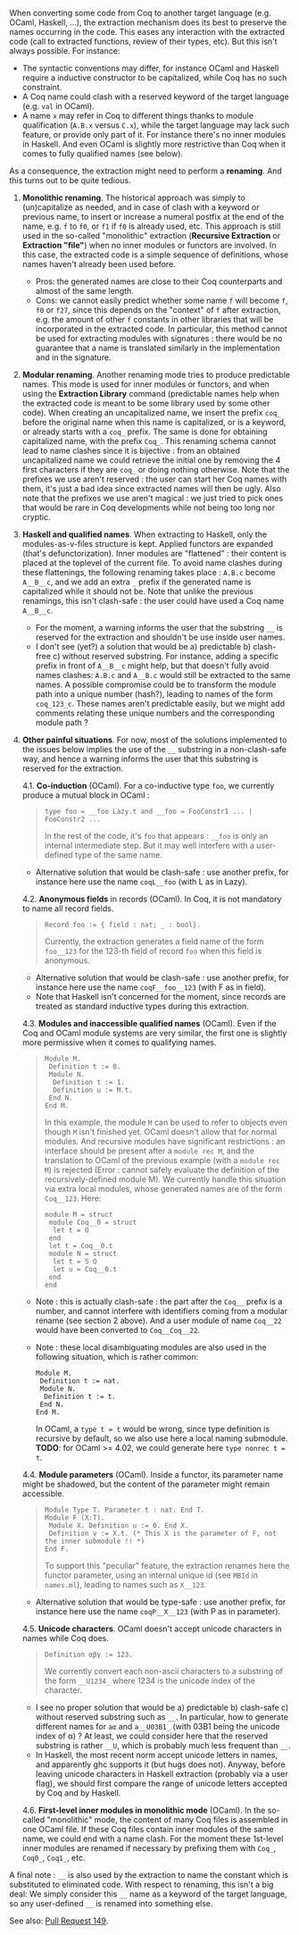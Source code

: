 When converting some code from Coq to another target language (e.g. OCaml, Haskell, ...), the extraction mechanism does its best to preserve the names occurring in the code. This eases any interaction with the extracted code (call to extracted functions, review of their types, etc). But this isn't always possible. For instance:

-   The syntactic conventions may differ, for instance OCaml and Haskell require a inductive constructor to be capitalized, while Coq has no such constraint.
-   A Coq name could clash with a reserved keyword of the target language (e.g. `val` in OCaml).
-   A name `x` may refer in Coq to different things thanks to module qualification (`A.B.x` versus `C.x`), while the target language may lack such feature, or provide only part of it. For instance there's no inner modules in Haskell. And even OCaml is slightly more restrictive than Coq when it comes to fully qualified names (see below).

As a consequence, the extraction might need to perform a **renaming**. And this turns out to be quite tedious.

1.  **Monolithic renaming**. The historical approach was simply to (un)capitalize as needed, and in case of clash with a keyword or previous name, to insert or increase a numeral postfix at the end of the name, e.g. `f` to `f0`, or `f1` if `f0` is already used, etc. This approach is still used in the so-called "monolithic" extraction (**Recursive Extraction** or **Extraction "file"**) when no inner modules or functors are involved. In this case, the extracted code is a simple sequence of definitions, whose names haven't already been used before.
    -   Pros: the generated names are close to their Coq counterparts and almost of the same length.
    -   Cons: we cannot easily predict whether some name `f` will become `f`, `f0` or `f27`, since this depends on the "context" of `f` after extraction, e.g. the amount of other `f` constants in other libraries that will be incorporated in the extracted code. In particular, this method cannot be used for extracting modules with signatures : there would be no guarantee that a name is translated similarly in the implementation and in the signature.

2.  **Modular renaming**. Another renaming mode tries to produce predictable names. This mode is used for inner modules or functors, and when using the **Extraction Library** command (predictable names help when the extracted code is meant to be some library used by some other code). When creating an uncapitalized name, we insert the prefix `coq_` before the original name when this name is capitalized, or is a keyword, or already starts with a `coq_` prefix. The same is done for obtaining capitalized name, with the prefix `Coq_`. This renaming schema cannot lead to name clashes since it is bijective : from an obtained uncapitalized name we could retrieve the initial one by removing the 4 first characters if they are `coq_` or doing nothing otherwise. Note that the prefixes we use aren't reserved : the user can start her Coq names with them, it's just a bad idea since extracted names will then be ugly. Also note that the prefixes we use aren't magical : we just tried to pick ones that would be rare in Coq developments while not being too long nor cryptic.
3.  **Haskell and qualified names**. When extracting to Haskell, only the modules-as-v-files structure is kept. Applied functors are expanded (that's defunctorization). Inner modules are "flattened" : their content is placed at the toplevel of the current file. To avoid name clashes during these flattenings, the following renaming takes place : `A.B.c` become `A__B__c`, and we add an extra `_` prefix if the generated name is capitalized while it should not be. Note that unlike the previous renamings, this isn't clash-safe : the user could have used a Coq name `A__B__c`.
    -   For the moment, a warning informs the user that the substring `__` is reserved for the extraction and shouldn't be use inside user names.
    -   I don't see (yet?) a solution that would be a) predictable b) clash-free c) without reserved substring. For instance, adding a specific prefix in front of `A__B__c` might help, but that doesn't fully avoid names clashes: `A.B.c` and `A__B.c` would still be extracted to the same names. A possible compromise could be to transform the module path into a unique number (hash?), leading to names of the form `coq_123_c`. These names aren't predictable easily, but we might add comments relating these unique numbers and the corresponding module path ?

4.  **Other painful situations**. For now, most of the solutions implemented to the issues below implies the use of the `__` substring in a non-clash-safe way, and hence a warning informs the user that this substring is reserved for the extraction.

    4.1. **Co-induction** (OCaml). For a co-inductive type `foo`, we currently produce a mutual block in OCaml :

    >     type foo = __foo Lazy.t and __foo = FooConstr1 ... | FooConstr2 ...
    >
    > In the rest of the code, it's `foo` that appears : `__foo` is only an internal intermediate step. But it may well interfere with a user-defined type of the same name.

    -   Alternative solution that would be clash-safe : use another prefix, for instance here use the name `coqL__foo` (with L as in Lazy).

    4.2. **Anonymous fields** in records (OCaml). In Coq, it is not mandatory to name all record fields.

    >     Record foo := { field : nat; _ : bool}.
    >
    > Currently, the extraction generates a field name of the form `foo__123` for the 123-th field of record `foo` when this field is anonymous.

    -   Alternative solution that would be clash-safe : use another prefix, for instance here use the name `coqF__foo__123` (with F as in field).
    -   Note that Haskell isn't concerned for the moment, since records are treated as standard inductive types during this extraction.

    4.3. **Modules and inaccessible qualified names** (OCaml). Even if the Coq and OCaml module systems are very similar, the first one is slightly more permissive when it comes to qualifying names.

    >     Module M.
    >      Definition t := 0.
    >      Module N.
    >       Definition t := 1.
    >       Definition u := M.t.
    >      End N.
    >     End M.
    >
    > In this example, the module `M` can be used to refer to objects even though `M` isn't finished yet. OCaml doesn't allow that for normal modules. And recursive modules have significant restrictions : an interface should be present after a `module rec M`, and the translation to OCaml of the previous example (with a `module rec M`) is rejected (Error : cannot safely evaluate the definition of the recursively-defined module M). We currently handle this situation via extra local modules, whose generated names are of the form `Coq__123`. Here:
    >
    >     module M = struct
    >      module Coq__0 = struct
    >       let t = O
    >      end
    >      let t = Coq__0.t
    >      module N = struct
    >       let t = S O
    >       let u = Coq__0.t
    >      end
    >     end

    -   Note : this is actually clash-safe : the part after the `Coq__` prefix is a number, and cannot interfere with identifiers coming from a modular rename (see section 2 above). And a user module of name `Coq__22` would have been converted to `Coq__Coq__22`.
    -   Note : these local disambiguating modules are also used in the following situation, which is rather common:

            Module M.
             Definition t := nat.
             Module N.
              Definition t := t.
             End N.
            End M.

        In OCaml, a `type t = t` would be wrong, since type definition is recursive by default, so we also use here a local naming submodule. **TODO**: for OCaml &gt;= 4.02, we could generate here `type nonrec t = t`.

    4.4. **Module parameters** (OCaml). Inside a functor, its parameter name might be shadowed, but the content of the parameter might remain accessible.

    >     Module Type T. Parameter t : nat. End T.
    >     Module F (X:T).
    >      Module X. Definition u := 0. End X.
    >      Definition v := X.t. (* This X is the parameter of F, not the inner submodule !! *)
    >     End F.
    >
    > To support this "peculiar" feature, the extraction renames here the functor parameter, using an internal unique id (see `MBId` in `names.ml`), leading to names such as `X__123`.

    -   Alternative solution that would be type-safe : use another prefix, for instance here use the name `coqP__X__123` (with P as in parameter).

    4.5. **Unicode characters**. OCaml doesn't accept unicode characters in names while Coq does.

    >     Definition αβγ := 123.
    >
    > We currently convert each non-ascii characters to a substring of the form `__U1234_` where 1234 is the unicode index of the character.

    -   I see no proper solution that would be a) predictable b) clash-safe c) without reserved substring such as `__`. In particular, how to generate different names for `aα` and `a__U03B1_` (with 03B1 being the unicode index of α) ? At least, we could consider here that the reserved substring is rather `__U`, which is probably much less frequent than `__`.
    -   In Haskell, the most recent norm accept unicode letters in names, and apparently ghc supports it (but hugs does not). Anyway, before leaving unicode characters in Haskell extraction (probably via a user flag), we should first compare the range of unicode letters accepted by Coq and by Haskell.

    4.6. **First-level inner modules in monolithic mode** (OCaml). In the so-called "monolithic" mode, the content of many Coq files is assembled in one OCaml file. If these Coq files contain inner modules of the same name, we could end with a name clash. For the moment these 1st-level inner modules are renamed if necessary by prefixing them with `Coq_`, `Coq0_`, `Coq1_`, etc.

A final note : `__` is also used by the extraction to name the constant which is substituted to eliminated code. With respect to renaming, this isn't a big deal: We simply consider this `__` name as a keyword of the target language, so any user-defined `__` is renamed into something else.

See also: [Pull Request 149](https://github.com/coq/coq/pull/149).
